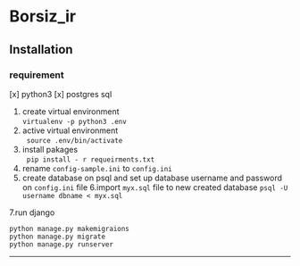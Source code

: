 # Borsiz_ir


## Installation


### requirement 
 [x] python3
 [x] postgres sql
 
 
 
1. create virtual environment  
``` virtualenv -p python3 .env ```    
2. active virtual environment   
``` source .env/bin/activate```  
3. install pakages   
``` pip install - r requeirments.txt```
4. rename `config-sample.ini` to `config.ini`
5. create database on psql and set up database username and password on `config.ini` file
6.import `myx.sql` file to new created database 
 `psql -U username dbname < myx.sql`
 
 7.run django 
 
 ```
 python manage.py makemigraions
 python manage.py migrate
 python manage.py runserver
 ```

---


